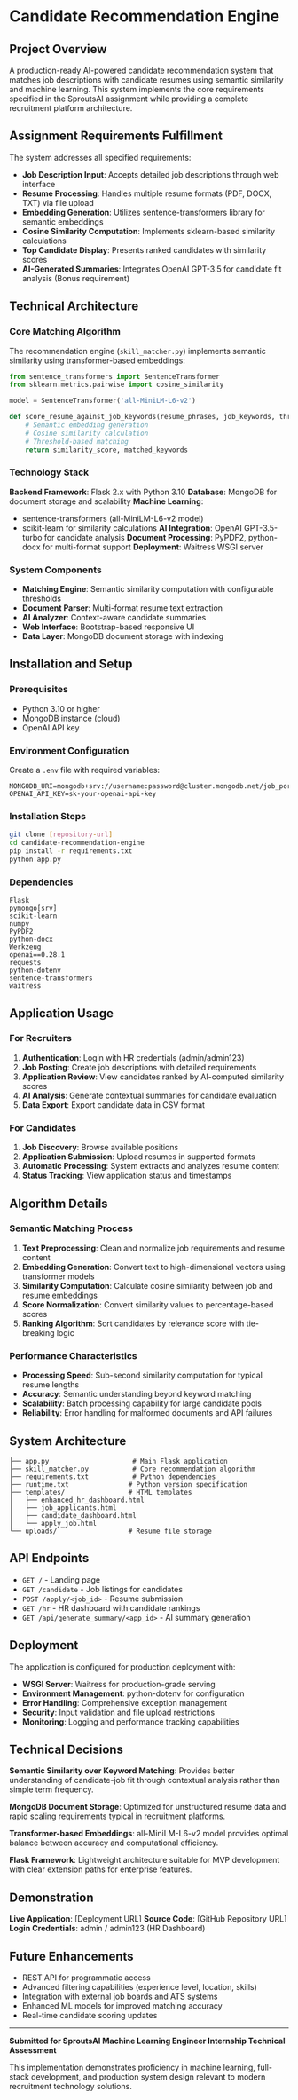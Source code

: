 # Candidate Recommendation Engine

## Project Overview

A production-ready AI-powered candidate recommendation system that matches job descriptions with candidate resumes using semantic similarity and machine learning. This system implements the core requirements specified in the SproutsAI assignment while providing a complete recruitment platform architecture.

## Assignment Requirements Fulfillment

The system addresses all specified requirements:

- **Job Description Input**: Accepts detailed job descriptions through web interface
- **Resume Processing**: Handles multiple resume formats (PDF, DOCX, TXT) via file upload
- **Embedding Generation**: Utilizes sentence-transformers library for semantic embeddings
- **Cosine Similarity Computation**: Implements sklearn-based similarity calculations
- **Top Candidate Display**: Presents ranked candidates with similarity scores
- **AI-Generated Summaries**: Integrates OpenAI GPT-3.5 for candidate fit analysis (Bonus requirement)

## Technical Architecture

### Core Matching Algorithm

The recommendation engine (`skill_matcher.py`) implements semantic similarity using transformer-based embeddings:

```python
from sentence_transformers import SentenceTransformer
from sklearn.metrics.pairwise import cosine_similarity

model = SentenceTransformer('all-MiniLM-L6-v2')

def score_resume_against_job_keywords(resume_phrases, job_keywords, threshold=0.6):
    # Semantic embedding generation
    # Cosine similarity calculation
    # Threshold-based matching
    return similarity_score, matched_keywords
```

### Technology Stack

**Backend Framework**: Flask 2.x with Python 3.10
**Database**: MongoDB for document storage and scalability
**Machine Learning**: 
- sentence-transformers (all-MiniLM-L6-v2 model)
- scikit-learn for similarity calculations
**AI Integration**: OpenAI GPT-3.5-turbo for candidate analysis
**Document Processing**: PyPDF2, python-docx for multi-format support
**Deployment**: Waitress WSGI server

### System Components

- **Matching Engine**: Semantic similarity computation with configurable thresholds
- **Document Parser**: Multi-format resume text extraction
- **AI Analyzer**: Context-aware candidate summaries
- **Web Interface**: Bootstrap-based responsive UI
- **Data Layer**: MongoDB document storage with indexing

## Installation and Setup

### Prerequisites

- Python 3.10 or higher
- MongoDB instance (cloud)
- OpenAI API key

### Environment Configuration

Create a `.env` file with required variables:

```
MONGODB_URI=mongodb+srv://username:password@cluster.mongodb.net/job_portal
OPENAI_API_KEY=sk-your-openai-api-key
```

### Installation Steps

```bash
git clone [repository-url]
cd candidate-recommendation-engine
pip install -r requirements.txt
python app.py
```

### Dependencies

```
Flask
pymongo[srv]
scikit-learn
numpy
PyPDF2
python-docx
Werkzeug
openai==0.28.1
requests
python-dotenv
sentence-transformers
waitress
```

## Application Usage

### For Recruiters

1. **Authentication**: Login with HR credentials (admin/admin123)
2. **Job Posting**: Create job descriptions with detailed requirements
3. **Application Review**: View candidates ranked by AI-computed similarity scores
4. **AI Analysis**: Generate contextual summaries for candidate evaluation
5. **Data Export**: Export candidate data in CSV format

### For Candidates

1. **Job Discovery**: Browse available positions
2. **Application Submission**: Upload resumes in supported formats
3. **Automatic Processing**: System extracts and analyzes resume content
4. **Status Tracking**: View application status and timestamps

## Algorithm Details

### Semantic Matching Process

1. **Text Preprocessing**: Clean and normalize job requirements and resume content
2. **Embedding Generation**: Convert text to high-dimensional vectors using transformer models
3. **Similarity Computation**: Calculate cosine similarity between job and resume embeddings
4. **Score Normalization**: Convert similarity values to percentage-based scores
5. **Ranking Algorithm**: Sort candidates by relevance score with tie-breaking logic

### Performance Characteristics

- **Processing Speed**: Sub-second similarity computation for typical resume lengths
- **Accuracy**: Semantic understanding beyond keyword matching
- **Scalability**: Batch processing capability for large candidate pools
- **Reliability**: Error handling for malformed documents and API failures

## System Architecture

```
├── app.py                     # Main Flask application
├── skill_matcher.py           # Core recommendation algorithm
├── requirements.txt           # Python dependencies
├── runtime.txt               # Python version specification
├── templates/                # HTML templates
│   ├── enhanced_hr_dashboard.html
│   ├── job_applicants.html
│   ├── candidate_dashboard.html
│   └── apply_job.html
└── uploads/                  # Resume file storage
```

## API Endpoints

- `GET /` - Landing page
- `GET /candidate` - Job listings for candidates
- `POST /apply/<job_id>` - Resume submission
- `GET /hr` - HR dashboard with candidate rankings
- `GET /api/generate_summary/<app_id>` - AI summary generation

## Deployment

The application is configured for production deployment with:

- **WSGI Server**: Waitress for production-grade serving
- **Environment Management**: python-dotenv for configuration
- **Error Handling**: Comprehensive exception management
- **Security**: Input validation and file upload restrictions
- **Monitoring**: Logging and performance tracking capabilities

## Technical Decisions

**Semantic Similarity over Keyword Matching**: Provides better understanding of candidate-job fit through contextual analysis rather than simple term frequency.

**MongoDB Document Storage**: Optimized for unstructured resume data and rapid scaling requirements typical in recruitment platforms.

**Transformer-based Embeddings**: all-MiniLM-L6-v2 model provides optimal balance between accuracy and computational efficiency.

**Flask Framework**: Lightweight architecture suitable for MVP development with clear extension paths for enterprise features.

## Demonstration

**Live Application**: [Deployment URL]
**Source Code**: [GitHub Repository URL]
**Login Credentials**: admin / admin123 (HR Dashboard)

## Future Enhancements

- REST API for programmatic access
- Advanced filtering capabilities (experience level, location, skills)
- Integration with external job boards and ATS systems
- Enhanced ML models for improved matching accuracy
- Real-time candidate scoring updates

---

**Submitted for SproutsAI Machine Learning Engineer Internship Technical Assessment**

This implementation demonstrates proficiency in machine learning, full-stack development, and production system design relevant to modern recruitment technology solutions.
